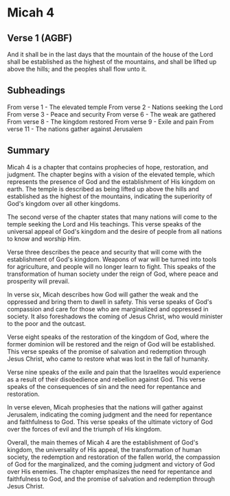 # Micah 4

## Verse 1 (AGBF)

And it shall be in the last days that the mountain of the house of the Lord shall be established as the highest of the mountains, and shall be lifted up above the hills; and the peoples shall flow unto it.

## Subheadings

From verse 1 - The elevated temple
From verse 2 - Nations seeking the Lord
From verse 3 - Peace and security
From verse 6 - The weak are gathered
From verse 8 - The kingdom restored
From verse 9 - Exile and pain
From verse 11 - The nations gather against Jerusalem

## Summary

Micah 4 is a chapter that contains prophecies of hope, restoration, and judgment. The chapter begins with a vision of the elevated temple, which represents the presence of God and the establishment of His kingdom on earth. The temple is described as being lifted up above the hills and established as the highest of the mountains, indicating the superiority of God's kingdom over all other kingdoms.

The second verse of the chapter states that many nations will come to the temple seeking the Lord and His teachings. This verse speaks of the universal appeal of God's kingdom and the desire of people from all nations to know and worship Him.

Verse three describes the peace and security that will come with the establishment of God's kingdom. Weapons of war will be turned into tools for agriculture, and people will no longer learn to fight. This speaks of the transformation of human society under the reign of God, where peace and prosperity will prevail.

In verse six, Micah describes how God will gather the weak and the oppressed and bring them to dwell in safety. This verse speaks of God's compassion and care for those who are marginalized and oppressed in society. It also foreshadows the coming of Jesus Christ, who would minister to the poor and the outcast.

Verse eight speaks of the restoration of the kingdom of God, where the former dominion will be restored and the reign of God will be established. This verse speaks of the promise of salvation and redemption through Jesus Christ, who came to restore what was lost in the fall of humanity.

Verse nine speaks of the exile and pain that the Israelites would experience as a result of their disobedience and rebellion against God. This verse speaks of the consequences of sin and the need for repentance and restoration.

In verse eleven, Micah prophesies that the nations will gather against Jerusalem, indicating the coming judgment and the need for repentance and faithfulness to God. This verse speaks of the ultimate victory of God over the forces of evil and the triumph of His kingdom.

Overall, the main themes of Micah 4 are the establishment of God's kingdom, the universality of His appeal, the transformation of human society, the redemption and restoration of the fallen world, the compassion of God for the marginalized, and the coming judgment and victory of God over His enemies. The chapter emphasizes the need for repentance and faithfulness to God, and the promise of salvation and redemption through Jesus Christ.